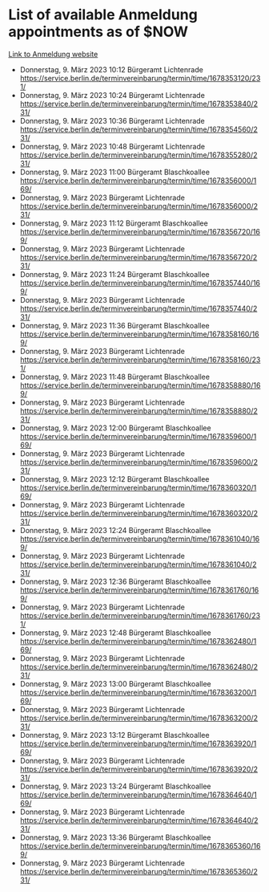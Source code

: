 # List of available Anmeldung appointments as of $NOW
[Link to Anmeldung website](https://service.berlin.de/terminvereinbarung/termin/tag.php?termin=1&anliegen[]=120686&dienstleisterlist=122210,122217,327316,122219,327312,122227,327314,122231,327346,122243,327348,122254,122252,329742,122260,329745,122262,329748,122271,327278,122273,327274,122277,327276,330436,122280,327294,122282,327290,122284,327292,122291,327270,122285,327266,122286,327264,122296,327268,150230,329760,122297,327286,122294,327284,122312,329763,122314,329775,122304,327330,122311,327334,122309,327332,317869,122281,327352,122279,329772,122283,122276,327324,122274,327326,122267,329766,122246,327318,122251,327320,122257,327322,122208,327298,122226,327300&herkunft=http%3A%2F%2Fservice.berlin.de%2Fdienstleistung%2F120686%2F)
- Donnerstag, 9. März 2023 10:12 Bürgeramt Lichtenrade https://service.berlin.de/terminvereinbarung/termin/time/1678353120/231/
- Donnerstag, 9. März 2023 10:24 Bürgeramt Lichtenrade https://service.berlin.de/terminvereinbarung/termin/time/1678353840/231/
- Donnerstag, 9. März 2023 10:36 Bürgeramt Lichtenrade https://service.berlin.de/terminvereinbarung/termin/time/1678354560/231/
- Donnerstag, 9. März 2023 10:48 Bürgeramt Lichtenrade https://service.berlin.de/terminvereinbarung/termin/time/1678355280/231/
- Donnerstag, 9. März 2023 11:00 Bürgeramt Blaschkoallee https://service.berlin.de/terminvereinbarung/termin/time/1678356000/169/
- Donnerstag, 9. März 2023  Bürgeramt Lichtenrade https://service.berlin.de/terminvereinbarung/termin/time/1678356000/231/
- Donnerstag, 9. März 2023 11:12 Bürgeramt Blaschkoallee https://service.berlin.de/terminvereinbarung/termin/time/1678356720/169/
- Donnerstag, 9. März 2023  Bürgeramt Lichtenrade https://service.berlin.de/terminvereinbarung/termin/time/1678356720/231/
- Donnerstag, 9. März 2023 11:24 Bürgeramt Blaschkoallee https://service.berlin.de/terminvereinbarung/termin/time/1678357440/169/
- Donnerstag, 9. März 2023  Bürgeramt Lichtenrade https://service.berlin.de/terminvereinbarung/termin/time/1678357440/231/
- Donnerstag, 9. März 2023 11:36 Bürgeramt Blaschkoallee https://service.berlin.de/terminvereinbarung/termin/time/1678358160/169/
- Donnerstag, 9. März 2023  Bürgeramt Lichtenrade https://service.berlin.de/terminvereinbarung/termin/time/1678358160/231/
- Donnerstag, 9. März 2023 11:48 Bürgeramt Blaschkoallee https://service.berlin.de/terminvereinbarung/termin/time/1678358880/169/
- Donnerstag, 9. März 2023  Bürgeramt Lichtenrade https://service.berlin.de/terminvereinbarung/termin/time/1678358880/231/
- Donnerstag, 9. März 2023 12:00 Bürgeramt Blaschkoallee https://service.berlin.de/terminvereinbarung/termin/time/1678359600/169/
- Donnerstag, 9. März 2023  Bürgeramt Lichtenrade https://service.berlin.de/terminvereinbarung/termin/time/1678359600/231/
- Donnerstag, 9. März 2023 12:12 Bürgeramt Blaschkoallee https://service.berlin.de/terminvereinbarung/termin/time/1678360320/169/
- Donnerstag, 9. März 2023  Bürgeramt Lichtenrade https://service.berlin.de/terminvereinbarung/termin/time/1678360320/231/
- Donnerstag, 9. März 2023 12:24 Bürgeramt Blaschkoallee https://service.berlin.de/terminvereinbarung/termin/time/1678361040/169/
- Donnerstag, 9. März 2023  Bürgeramt Lichtenrade https://service.berlin.de/terminvereinbarung/termin/time/1678361040/231/
- Donnerstag, 9. März 2023 12:36 Bürgeramt Blaschkoallee https://service.berlin.de/terminvereinbarung/termin/time/1678361760/169/
- Donnerstag, 9. März 2023  Bürgeramt Lichtenrade https://service.berlin.de/terminvereinbarung/termin/time/1678361760/231/
- Donnerstag, 9. März 2023 12:48 Bürgeramt Blaschkoallee https://service.berlin.de/terminvereinbarung/termin/time/1678362480/169/
- Donnerstag, 9. März 2023  Bürgeramt Lichtenrade https://service.berlin.de/terminvereinbarung/termin/time/1678362480/231/
- Donnerstag, 9. März 2023 13:00 Bürgeramt Blaschkoallee https://service.berlin.de/terminvereinbarung/termin/time/1678363200/169/
- Donnerstag, 9. März 2023  Bürgeramt Lichtenrade https://service.berlin.de/terminvereinbarung/termin/time/1678363200/231/
- Donnerstag, 9. März 2023 13:12 Bürgeramt Blaschkoallee https://service.berlin.de/terminvereinbarung/termin/time/1678363920/169/
- Donnerstag, 9. März 2023  Bürgeramt Lichtenrade https://service.berlin.de/terminvereinbarung/termin/time/1678363920/231/
- Donnerstag, 9. März 2023 13:24 Bürgeramt Blaschkoallee https://service.berlin.de/terminvereinbarung/termin/time/1678364640/169/
- Donnerstag, 9. März 2023  Bürgeramt Lichtenrade https://service.berlin.de/terminvereinbarung/termin/time/1678364640/231/
- Donnerstag, 9. März 2023 13:36 Bürgeramt Blaschkoallee https://service.berlin.de/terminvereinbarung/termin/time/1678365360/169/
- Donnerstag, 9. März 2023  Bürgeramt Lichtenrade https://service.berlin.de/terminvereinbarung/termin/time/1678365360/231/
